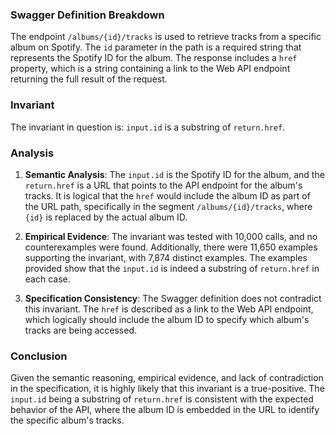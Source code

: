 ### Swagger Definition Breakdown
The endpoint `/albums/{id}/tracks` is used to retrieve tracks from a specific album on Spotify. The `id` parameter in the path is a required string that represents the Spotify ID for the album. The response includes a `href` property, which is a string containing a link to the Web API endpoint returning the full result of the request.

### Invariant
The invariant in question is: `input.id` is a substring of `return.href`.

### Analysis
1. **Semantic Analysis**: The `input.id` is the Spotify ID for the album, and the `return.href` is a URL that points to the API endpoint for the album's tracks. It is logical that the `href` would include the album ID as part of the URL path, specifically in the segment `/albums/{id}/tracks`, where `{id}` is replaced by the actual album ID.

2. **Empirical Evidence**: The invariant was tested with 10,000 calls, and no counterexamples were found. Additionally, there were 11,650 examples supporting the invariant, with 7,874 distinct examples. The examples provided show that the `input.id` is indeed a substring of `return.href` in each case.

3. **Specification Consistency**: The Swagger definition does not contradict this invariant. The `href` is described as a link to the Web API endpoint, which logically should include the album ID to specify which album's tracks are being accessed.

### Conclusion
Given the semantic reasoning, empirical evidence, and lack of contradiction in the specification, it is highly likely that this invariant is a true-positive. The `input.id` being a substring of `return.href` is consistent with the expected behavior of the API, where the album ID is embedded in the URL to identify the specific album's tracks.
